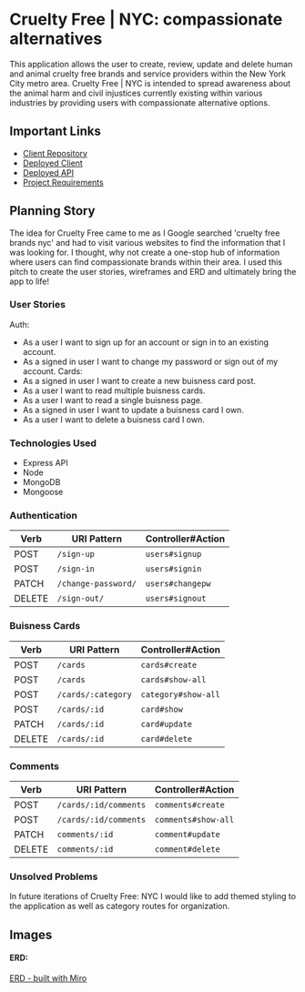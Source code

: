 # Cruelty Free | NYC: compassionate alternatives


This application allows the user to create, review, update and delete human and animal cruelty free brands and service providers within the New York City metro area.  Cruelty Free | NYC is intended to spread awareness about the animal harm and civil injustices currently existing within various industries by providing users with compassionate alternative options.


## Important Links

- [Client Repository](https://github.com/HarlemHubLive/Cruelty-Free-NYC-client)
- [Deployed Client](https://harlemhublive.github.io/Cruelty-Free-NYC-client/)
- [Deployed API](https://damp-shore-14818.herokuapp.com/)
- [Project Requirements](https://docs.google.com/document/d/1K0wAjMes_r_JDwlgIMpGIyV4CiMXHEvT0REooq3Scow/edit?usp=sharing)


## Planning Story

The idea for Cruelty Free came to me as I Google searched 'cruelty free brands nyc' and had to visit various websites to find the information that I was looking for. I thought, why not create a one-stop hub of information where users can find compassionate brands within their area. I used this pitch to create the user stories, wireframes and ERD and ultimately bring the app to life!


### User Stories

Auth:
- As a user I want to sign up for an account or sign in to an existing account.
- As a signed in user I want to change my password or sign out of my account.
Cards:
- As a signed in user I want to create a new buisness card post.
- As a user I want to read multiple buisness cards.
- As a user I want to read a single buisness page.
- As a signed in user I want to update a buisness card I own.
- As a user I want to delete a buisness card I own.


### Technologies Used

- Express API
- Node
- MongoDB
- Mongoose


### Authentication

| Verb   | URI Pattern            | Controller#Action |
|--------|------------------------|-------------------|
| POST   | `/sign-up`             | `users#signup`    |
| POST   | `/sign-in`             | `users#signin`    |
| PATCH  | `/change-password/`    | `users#changepw`  |
| DELETE | `/sign-out/`           | `users#signout`   |

### Buisness Cards

| Verb   | URI Pattern            | Controller#Action    |
|--------|------------------------|----------------------|
| POST   | `/cards`               | `cards#create`       |
| POST   | `/cards`               | `cards#show-all`     |
| POST   | `/cards/:category`     | `category#show-all`  |
| POST   | `/cards/:id`           | `card#show`          |
| PATCH  | `/cards/:id`           | `card#update`        |
| DELETE | `/cards/:id`           | `card#delete`        |

### Comments

| Verb   | URI Pattern             | Controller#Action    |
|--------|-------------------------|----------------------|
| POST   | `/cards/:id/comments`   | `comments#create`    |
| POST   | `/cards/:id/comments`   | `comments#show-all`  |
| PATCH  | `comments/:id`          | `comment#update`     |
| DELETE | `comments/:id`          | `comment#delete`     |


### Unsolved Problems

In future iterations of Cruelty Free: NYC I would like to add themed styling to the application as well as category routes for organization. 


## Images

#### ERD:
[ERD - built with Miro](https://miro.com/app/board/o9J_klBph-Q=/)
